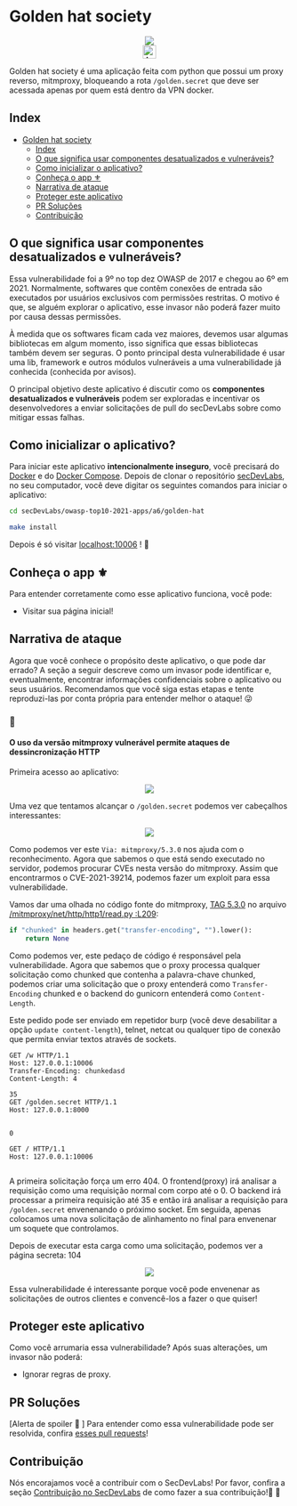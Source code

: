 <!-- This is a README Template for secDevLabs apps -->
# Golden hat society

<p align="center">
    <img src="images/img1.png"/></br>
    <a href="README.md"><img height="24" title="Access content in English" src="https://img.shields.io/badge/Access%20content%20in-English-blue"/></a>
</p>

Golden hat society é uma aplicação feita com python que possui um proxy reverso, mitmproxy, bloqueando a rota `/golden.secret` que deve ser acessada apenas por quem está dentro da VPN docker.

## Index

- [Golden hat society](#golden-hat-society)
  - [Index](#index)
  - [O que significa usar componentes desatualizados e vulneráveis?](#o-que-significa-usar-componentes-desatualizados-e-vulneráveis)
  - [Como inicializar o aplicativo?](#como-inicializar-o-aplicativo)
  - [Conheça o app  ⚜️](#conheça-o-app--️)
  - [Narrativa de ataque](#narrativa-de-ataque)
  - [Proteger este aplicativo](#proteger-este-aplicativo)
  - [PR Soluções](#pr-soluções)
  - [Contribuição](#contribuição)

## O que significa usar componentes desatualizados e vulneráveis?

Essa vulnerabilidade foi a 9º no top dez OWASP de 2017 e chegou ao 6º em 2021. Normalmente, softwares que contêm conexões de entrada são executados por usuários exclusivos com permissões restritas. O motivo é que, se alguém explorar o aplicativo, esse invasor não poderá fazer muito por causa dessas permissões.

À medida que os softwares ficam cada vez maiores, devemos usar algumas bibliotecas em algum momento, isso significa que essas bibliotecas também devem ser seguras. O ponto principal desta vulnerabilidade é usar uma lib, framework e outros módulos vulneráveis ​​a uma vulnerabilidade já conhecida (conhecida por avisos).

O principal objetivo deste aplicativo é discutir como os **componentes desatualizados e vulneráveis** podem ser exploradas e incentivar os desenvolvedores a enviar solicitações de pull do secDevLabs sobre como mitigar essas falhas.

## Como inicializar o aplicativo?

Para iniciar este aplicativo **intencionalmente inseguro**, você precisará do [Docker][Docker Install] e do [Docker Compose][Docker Compose Install]. Depois de clonar o repositório [secDevLabs](https://github.com/globocom/secDevLabs), no seu computador, você deve digitar os seguintes comandos para iniciar o aplicativo:

```sh
cd secDevLabs/owasp-top10-2021-apps/a6/golden-hat
```

```sh
make install
```

Depois é só visitar [localhost:10006][app] ! :ghost:

## Conheça o app  ⚜️

Para entender corretamente como esse aplicativo funciona, você pode:

- Visitar sua página inicial!

## Narrativa de ataque

Agora que você conhece o propósito deste aplicativo, o que pode dar errado? A seção a seguir descreve como um invasor pode identificar e, eventualmente, encontrar informações confidenciais sobre o aplicativo ou seus usuários. Recomendamos que você siga estas etapas e tente reproduzi-las por conta própria para entender melhor o ataque! 😜

### 👀

#### O uso da versão mitmproxy vulnerável permite ataques de dessincronização HTTP 

Primeira acesso ao aplicativo:

<p align="center">
    <img src="images/img1.png"/>
</p>

Uma vez que tentamos alcançar o `/golden.secret` podemos ver cabeçalhos interessantes:

<p align="center">
    <img src="images/attack1.png"/>
</p>

Como podemos ver este `Via: mitmproxy/5.3.0` nos ajuda com o reconhecimento. Agora que sabemos o que está sendo executado no servidor, podemos procurar CVEs nesta versão do mitmproxy. Assim que encontrarmos o CVE-2021-39214, podemos fazer um exploit para essa vulnerabilidade.

Vamos dar uma olhada no código fonte do mitmproxy, [TAG 5.3.0](https://github.com/mitmproxy/mitmproxy/tree/v5.3.0) no arquivo [/mitmproxy/net/http/http1/read.py :L209](https://github.com/mitmproxy/mitmproxy/blob/a738b335a36b58f2b30741d76d9fe41866309299/mitmproxy/net/http/http1/read.py#L209):

```python
if "chunked" in headers.get("transfer-encoding", "").lower():
    return None
```

Como podemos ver, este pedaço de código é responsável pela vulnerabilidade. Agora que sabemos que o proxy processa qualquer solicitação como chunked que contenha a palavra-chave chunked, podemos criar uma solicitação que o proxy entenderá como `Transfer-Encoding` chunked e o backend do gunicorn entenderá como `Content-Length`. 

Este pedido pode ser enviado em repetidor burp (você deve desabilitar a opção `update content-length`), telnet, netcat ou qualquer tipo de conexão que permita enviar textos através de sockets.

```
GET /w HTTP/1.1
Host: 127.0.0.1:10006
Transfer-Encoding: chunkedasd
Content-Length: 4

35
GET /golden.secret HTTP/1.1
Host: 127.0.0.1:8000


0

GET / HTTP/1.1
Host: 127.0.0.1:10006


```

A primeira solicitação força um erro 404. O frontend(proxy) irá analisar a requisição como uma requisição normal com corpo até o 0. O backend irá processar a primeira requisição até 35 e então irá analisar a requisição para `/golden.secret` envenenando o próximo socket. Em seguida, apenas colocamos uma nova solicitação de alinhamento no final para envenenar um soquete que controlamos.

Depois de executar esta carga como uma solicitação, podemos ver a página secreta: 104

<p align="center">
    <img src="images/attack2.png"/>
</p>

Essa vulnerabilidade é interessante porque você pode envenenar as solicitações de outros clientes e convencê-los a fazer o que quiser!

## Proteger este aplicativo

Como você arrumaria essa vulnerabilidade? Após suas alterações, um invasor não poderá:

- Ignorar regras de proxy.

## PR Soluções

[Alerta de spoiler 🚨 ] Para entender como essa vulnerabilidade pode ser resolvida, confira [esses pull requests](https://github.com/globocom/secDevLabs/pulls?q=is%3Aclosed+is%3Apr+label%3A%22mitigation+solution+%F0%9F%94%92%22+label%3A%22Golden+Hat+Society%22)!

## Contribuição

Nós encorajamos você a contribuir com o SecDevLabs! Por favor, confira a seção [Contribuição no SecDevLabs](../../../docs/CONTRIBUTING.md) de como fazer a sua contribuição!🎉 🎉

[docker install]: https://docs.docker.com/install/
[docker compose install]: https://docs.docker.com/compose/install/
[secDevLabs]: https://github.com/globocom/secDevLabs
[app]: http://localhost:10006
